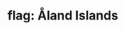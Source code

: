 ---
layout: flags
title: "flag: Åland Islands"
emoji: flag_aland_islands
permalink: 🇦🇽.html
image: assets/img/3moji/flag_aland_islands.png
---